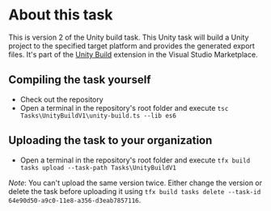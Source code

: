 # About this task

This is version 2 of the Unity build task. This Unity task will build a Unity project to the specified target platform and provides the generated export files. It's part of the [Unity Build](https://marketplace.visualstudio.com/items?itemName=DinomiteStudios.64e90d50-a9c0-11e8-a356-d3eab7857116) extension in the Visual Studio Marketplace.

## Compiling the task yourself

- Check out the repository
- Open a terminal in the repository's root folder and execute `tsc Tasks\UnityBuildV1\unity-build.ts --lib es6`

## Uploading the task to your organization

- Open a terminal in the repository's root folder and execute `tfx build tasks upload --task-path Tasks\UnityBuildV1`

*Note*: You can't upload the same version twice. Either change the version or delete the task before uploading it using `tfx build tasks delete --task-id 64e90d50-a9c0-11e8-a356-d3eab7857116`.